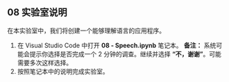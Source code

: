 ﻿---
lab:
    title: '语音'
---

## 08 实验室说明
在本实验室中，我们将创建一个能够理解语言的应用程序。 

1.  在 Visual Studio Code 中打开 **08 - Speech.ipynb** 笔记本。 
    **备注：** 系统可能会提示你选择是否完成一个 2 分钟的调查。继续并选择 **“不，谢谢”**。可能需要多次这样选择。
2.  按照笔记本中的说明完成实验室。